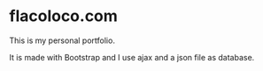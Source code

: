 flacoloco.com
=============

This is my personal portfolio. 

It is made with Bootstrap and I use ajax and a json file as database.

